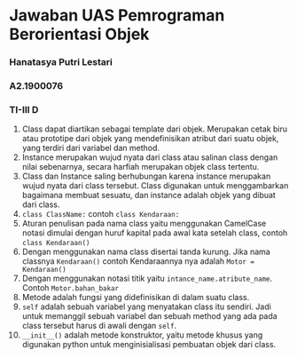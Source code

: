 # Jawaban UAS Pemrograman Berorientasi Objek
### Hanatasya Putri Lestari
### A2.1900076
### TI-III D

1. Class dapat diartikan sebagai template dari objek. Merupakan cetak biru atau prototipe dari objek yang mendefinisikan atribut dari suatu objek, yang terdiri dari variabel dan method.
2. Instance merupakan wujud nyata dari class atau salinan class dengan nilai sebenarnya, secara harfiah merupakan objek class tertentu.
3. Class dan Instance saling berhubungan karena instance merupakan wujud nyata dari class tersebut. Class digunakan untuk menggambarkan bagaimana membuat sesuatu, dan instance adalah objek yang dibuat dari class.
4. `class ClassName:` contoh  `class Kendaraan:`
5. Aturan penulisan pada nama class yaitu menggunakan CamelCase notasi dimulai dengan huruf kapital pada awal kata setelah class, contoh `class Kendaraan()`
6. Dengan menggunakan nama class disertai tanda kurung. Jika nama classnya `Kendaraan()` contoh Kendaraannya nya adalah `Motor = Kendaraan()`
7. Dengan menggunakan notasi titik yaitu `intance_name.atribute_name`. Contoh `Motor.bahan_bakar`
8. Metode adalah fungsi yang didefinisikan di dalam suatu class.
9. `self` adalah sebuah variabel yang menyatakan class itu sendiri. Jadi untuk memanggil sebuah variabel dan sebuah method yang ada pada class tersebut harus di awali dengan `self`.
10. `__init__()` adalah metode konstruktor, yaitu metode khusus yang digunakan python untuk menginisialisasi pembuatan objek dari class.